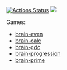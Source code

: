 [![Actions Status](https://github.com/marat-y/frontend-project-44/workflows/hexlet-check/badge.svg)](https://github.com/marat-y/frontend-project-44/actions)
<a href="https://codeclimate.com/github/marat-y/frontend-project-44/maintainability"><img src="https://api.codeclimate.com/v1/badges/9f9b46eb428c8cf667be/maintainability" /></a>

Games:
- [brain-even](https://asciinema.org/a/522468)
- [brain-calc](https://asciinema.org/a/522875)
- [brain-gdc](https://asciinema.org/a/522881)
- [brain-progression](https://asciinema.org/a/522890)
- [brain-prime](https://asciinema.org/a/522891)